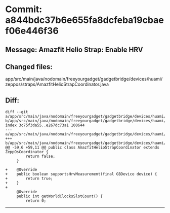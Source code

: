 # Commit: a844bdc37b6e655fa8dcfeba19cbaef06e446f36
## Message: Amazfit Helio Strap: Enable HRV
## Changed files:
app/src/main/java/nodomain/freeyourgadget/gadgetbridge/devices/huami/zeppos/straps/AmazfitHelioStrapCoordinator.java

## Diff:
```
diff --git a/app/src/main/java/nodomain/freeyourgadget/gadgetbridge/devices/huami/zeppos/straps/AmazfitHelioStrapCoordinator.java b/app/src/main/java/nodomain/freeyourgadget/gadgetbridge/devices/huami/zeppos/straps/AmazfitHelioStrapCoordinator.java
index 3c75f3da55..e267dc73a1 100644
--- a/app/src/main/java/nodomain/freeyourgadget/gadgetbridge/devices/huami/zeppos/straps/AmazfitHelioStrapCoordinator.java
+++ b/app/src/main/java/nodomain/freeyourgadget/gadgetbridge/devices/huami/zeppos/straps/AmazfitHelioStrapCoordinator.java
@@ -59,6 +59,11 @@ public class AmazfitHelioStrapCoordinator extends ZeppOsCoordinator {
         return false;
     }
 
+    @Override
+    public boolean supportsHrvMeasurement(final GBDevice device) {
+        return true;
+    }
+
     @Override
     public int getWorldClocksSlotCount() {
         return 0;
```
-----------------------------------
